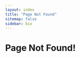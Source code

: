 ```yaml
---
layout: index
title: "Page Not Found"
sitemap: false
sidebar: bio
---
```

<div class="container">
<div class="row">
<div class="
    col-lg-8 col-lg-offset-1
    col-md-8 col-md-offset-1
    col-sm-12
    col-xs-12">
	<p>
	<h1>Page Not Found!</h1>
	</p>
</div>
</div>
</div>

